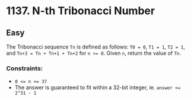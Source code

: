 # 1137. N-th Tribonacci Number

## Easy

The Tribonacci sequence `Tn` is defined as follows: `T0 = 0`, `T1 = 1`, `T2 = 1`, and `Tn+3 = Tn + Tn+1 + Tn+2`
for `n >= 0`. Given `n`, return the value of `Tn`.

### Constraints:

- `0 <= n <= 37`
- The answer is guaranteed to fit within a 32-bit integer, ie. `answer <= 2^31 - 1`
